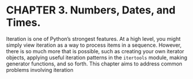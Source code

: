 # CHAPTER 3. Numbers, Dates, and Times.

Iteration is one of Python’s strongest features. At a high level, you might simply view
iteration as a way to process items in a sequence. However, there is so much more that
is possible, such as creating your own iterator objects, applying useful iteration patterns
in the `itertools` module, making generator functions, and so forth. This chapter aims
to address common problems involving iteration

